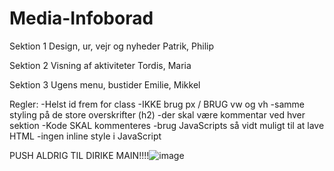 # Media-Infoborad

Sektion 1		Design, ur, vejr og nyheder
Patrik, Philip


Sektion 2		Visning af aktiviteter
Tordis, Maria


Sektion 3		Ugens menu, bustider
Emilie, Mikkel



Regler:
-Helst id frem for class 
-IKKE brug px   /   BRUG vw og vh
-samme styling på de store overskrifter (h2)
-der skal være kommentar ved hver sektion
-Kode SKAL kommenteres
 -brug JavaScripts så vidt muligt til at lave HTML 
-ingen inline style i JavaScript  

PUSH ALDRIG TIL DIRIKE MAIN!!!!![image](https://user-images.githubusercontent.com/83949695/142862315-807ff8c4-084c-41b5-8645-54115b1add5c.png)
